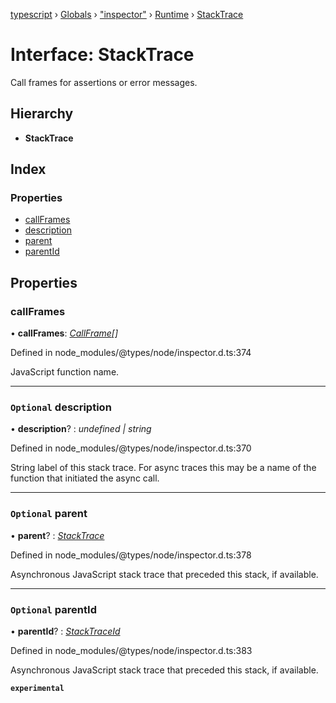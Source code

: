 [typescript](../README.md) › [Globals](../globals.md) › ["inspector"](../modules/_inspector_.md) › [Runtime](../modules/_inspector_.runtime.md) › [StackTrace](_inspector_.runtime.stacktrace.md)

# Interface: StackTrace

Call frames for assertions or error messages.

## Hierarchy

* **StackTrace**

## Index

### Properties

* [callFrames](_inspector_.runtime.stacktrace.md#callframes)
* [description](_inspector_.runtime.stacktrace.md#optional-description)
* [parent](_inspector_.runtime.stacktrace.md#optional-parent)
* [parentId](_inspector_.runtime.stacktrace.md#optional-parentid)

## Properties

###  callFrames

• **callFrames**: *[CallFrame](_inspector_.runtime.callframe.md)[]*

Defined in node_modules/@types/node/inspector.d.ts:374

JavaScript function name.

___

### `Optional` description

• **description**? : *undefined | string*

Defined in node_modules/@types/node/inspector.d.ts:370

String label of this stack trace. For async traces this may be a name of the function that initiated the async call.

___

### `Optional` parent

• **parent**? : *[StackTrace](_inspector_.runtime.stacktrace.md)*

Defined in node_modules/@types/node/inspector.d.ts:378

Asynchronous JavaScript stack trace that preceded this stack, if available.

___

### `Optional` parentId

• **parentId**? : *[StackTraceId](_inspector_.runtime.stacktraceid.md)*

Defined in node_modules/@types/node/inspector.d.ts:383

Asynchronous JavaScript stack trace that preceded this stack, if available.

**`experimental`**
